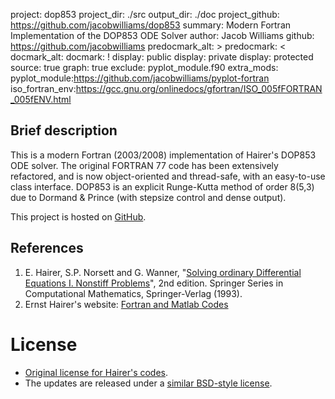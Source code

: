 project: dop853
project_dir: ./src
output_dir: ./doc
project_github: https://github.com/jacobwilliams/dop853
summary: Modern Fortran Implementation of the DOP853 ODE Solver
author: Jacob Williams
github: https://github.com/jacobwilliams
predocmark_alt: >
predocmark: <
docmark_alt:
docmark: !
display: public
display: private
display: protected
source: true
graph: true
exclude: pyplot_module.f90
extra_mods: pyplot_module:https://github.com/jacobwilliams/pyplot-fortran
            iso_fortran_env:https://gcc.gnu.org/onlinedocs/gfortran/ISO_005fFORTRAN_005fENV.html

Brief description
---------------

This is a modern Fortran (2003/2008) implementation of Hairer's DOP853 ODE solver. The original FORTRAN 77 code has been extensively refactored, and is now object-oriented and thread-safe, with an easy-to-use class interface.  DOP853 is an explicit Runge-Kutta method of order 8(5,3) due to Dormand & Prince (with stepsize control and dense output).

This project is hosted on [GitHub](https://github.com/jacobwilliams/dop853).

## References

1. E. Hairer, S.P. Norsett and G. Wanner, "[Solving ordinary
   Differential Equations I. Nonstiff Problems](http://www.unige.ch/~hairer/books.html)", 2nd edition.
   Springer Series in Computational Mathematics,
   Springer-Verlag (1993).
2. Ernst Hairer's website: [Fortran and Matlab Codes](http://www.unige.ch/~hairer/software.html)

# License

* [Original license for Hairer's codes](http://www.unige.ch/~hairer/prog/licence.txt).
* The updates are released under a [similar BSD-style license](https://raw.githubusercontent.com/jacobwilliams/dop853/master/LICENSE?token=AGLts7b7U0xmmh6R8kZCsRNyVG7m71KZks5WkIeIwA%3D%3D).
